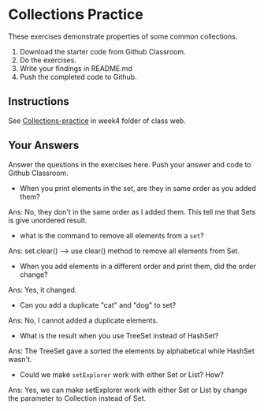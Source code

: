 # Collections Practice

These exercises demonstrate properties of some common collections.

1. Download the starter code from Github Classroom.
2. Do the exercises.
3. Write your findings in README.md
4. Push the completed code to Github.

## Instructions

See [Collections-practice](https://skeoop.github.io/week4/Collections-practice) in week4 folder of class web.

## Your Answers

Answer the questions in the exercises here. Push your answer and code to Github Classroom.

* When you print elements in the set, are they in same order as you added them?

Ans: No, they don't in the same order as I added them. This tell me that Sets is give unordered result.

* what is the command to remove all elements from a `set`?

Ans: set.clear() --> use clear() method to remove all elements from Set.

* When you add elements in a different order and print them, did the order change?

Ans: Yes, it changed.

* Can you add a duplicate "cat" and "dog" to set?

Ans: No, I cannot added a duplicate elements.

* What is the result when you use TreeSet instead of HashSet?

Ans: The TreeSet gave a sorted the elements by alphabetical while HashSet wasn't.

* Could we make `setExplorer` work with either Set or List?  How?

Ans: Yes, we can make setExplorer work with either Set or List by change the parameter to Collection instead of Set.